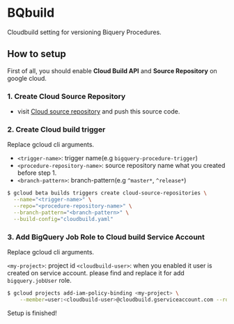 # BQbuild

Cloudbuild setting for versioning Biquery Procedures.

## How to setup

First of all, you should enable **Cloud Build API** and **Source Repository** on google cloud.


### 1. Create Cloud Source Repository

* visit [Cloud source repository](https://source.cloud.google.com/) and push this source code.

### 2. Create Cloud build trigger

Replace gcloud cli arguments.

* `<trigger-name>`: trigger name(e.g `bigquery-procedure-trigger`)
* `<procedure-repository-name>`: source repository name what you created before step 1.
* `<branch-pattern>`: branch-pattern(e.g `^master*`, `^release*`)

```sh
$ gcloud beta builds triggers create cloud-source-repositories \
  --name="<trigger-name>" \
  --repo="<procedure-repository-name>" \
  --branch-pattern="<branch-pattern>" \
  --build-config="cloudbuild.yaml"
```

### 3. Add BigQuery Job Role to Cloud build Service Account

Replace gcloud cli arguments.

`<my-project>`: project id
`<cloudbuild-user>`: when you enabled it user is created on service account. please find and replace it for add `bigquery.jobUser` role.

```sh
$ gcloud projects add-iam-policy-binding <my-project> \
    --member=user:<cloudbuild-user>@cloudbuild.gserviceaccount.com --role=roles/bigquery.jobUser
```

Setup is finished!